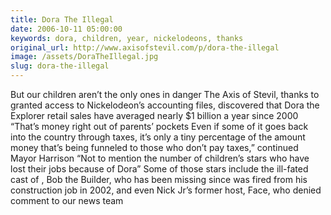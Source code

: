 ```yaml
---
title: Dora The Illegal
date: 2006-10-11 05:00:00
keywords: dora, children, year, nickelodeons, thanks
original_url: http://www.axisofstevil.com/p/dora-the-illegal
image: /assets/DoraTheIllegal.jpg
slug: dora-the-illegal
---
```


But our children aren’t the only ones in danger  The Axis of Stevil, thanks to granted access to Nickelodeon’s accounting files, discovered that Dora the Explorer retail sales have averaged nearly $1 billion a year since 2000  “That’s money right out of parents’ pockets  Even if some of it goes back into the country through taxes, it’s only a tiny percentage of the amount money that’s being funneled to those who don’t pay taxes,” continued Mayor Harrison “Not to mention the number of children’s stars who have lost their jobs because of Dora”  Some of those stars include the ill-fated cast of , Bob the Builder, who has been missing since was fired from his construction job in 2002, and even Nick Jr’s former host, Face, who denied comment to our news team

